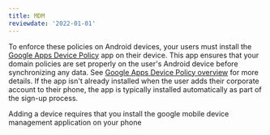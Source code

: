 ```yaml
---
title: MDM
reviewdate: '2022-01-01'
---
```



To enforce these policies on Android devices, your users must install the [Google Apps Device Policy](https://play.google.com/store/apps/details?id=com.google.android.apps.enterprise.dmagent)
app on their device. This app ensures that your domain policies are set properly on the user's Android device before synchronizing any data. See
[Google Apps Device Policy overview](https://support.google.com/a/users/answer/9453213?visit_id=638004128753002128-4101789084&rd=1)
for more details. If the app isn't already installed when the user adds their corporate account to their phone, the app is typically installed automatically as part of the sign-up process.



Adding a device requires that you install the google mobile device management application on your phone
